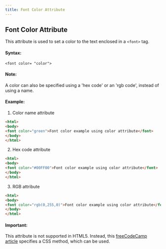 ```yaml
---
title: Font Color Attribute
---
```

## Font Color Attribute
This attribute is used to set a color to the text enclosed in a ```<font>``` tag.

#### Syntax:
 ``` <font color= "color"> ```
  
 #### Note:
 A color can also be specified using a 'hex code' or an 'rgb code', instead of using a name.
 
 #### Example:
 1. Color name attribute
 ```html
 <html>
 <body>
 <font color="green">Font color example using color attribute</font>
 </body>
 </html>
 ```
 2. Hex code attribute
 ```html
 <html>
 <body>
 <font color="#00FF00">Font color example using color attribute</font>
 </body>
 </html>
 ```
 3. RGB attribute
 ```html
 <html>
 <body>
 <font color="rgb(0,255,0)">Font color example using color attribute</font>
 </body>
 </html>
 ```
  <!-- The article goes here, in GitHub-flavored Markdown. Feel free to add YouTube videos, images, and CodePen/JSBin embeds  -->
  
 #### Important:
 This attribute is not supported in HTML5. Instead, this [freeCodeCamp article](https://guide.freecodecamp.org/css/colors) specifies a CSS method, which can be used.
  <!-- Please add any articles you think might be helpful to read before writing the article -->


